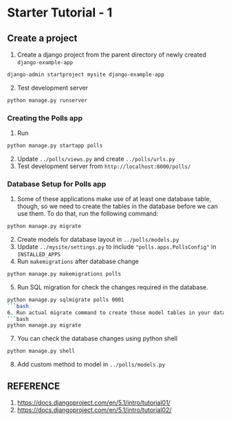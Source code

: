 # Starter Tutorial - 1


## Create a project
1. Create a django project from the parent directory of newly created `django-example-app`
```bash
django-admin startproject mysite django-example-app
```
2. Test development server
```bash
python manage.py runserver
```

### Creating the Polls app
1. Run
```bash
python manage.py startapp polls
```
2. Update `../polls/views.py` and create `../polls/urls.py`
3. Test development server from `http://localhost:8000/polls/`

### Database Setup for Polls app
1. Some of these applications make use of at least one database table, though, so we need to create the tables in the database before we can use them. To do that, run the following command:
```bash
python manage.py migrate
```
2. Create models for database layout in `../polls/models.py`
3. Update `../mysite/settings.py` to include `"polls.apps.PollsConfig"` in `INSTALLED_APPS`
4. Run `makemigrations` after database change
```bash
python manage.py makemigrations polls
```
5. Run SQL migration for check the changes required in the database.
```bash
python manage.py sqlmigrate polls 0001
```bash
6. Run actual migrate command to create those model tables in your database:
```bash
python manage.py migrate
```
7. You can check the database changes using python shell
```bash
python manage.py shell
```
8. Add custom method to model in `../polls/models.py`

## REFERENCE
1. https://docs.djangoproject.com/en/5.1/intro/tutorial01/
2. https://docs.djangoproject.com/en/5.1/intro/tutorial02/
